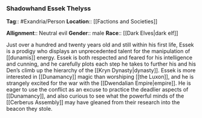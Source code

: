 ### Shadowhand Essek Thelyss
**Tag**:: #Exandria/Person
**Location**:: [[Factions and Societies]]

**Allignment**:: Neutral evil
**Gender**:: male
**Race**:: [[Dark Elves|dark elf]]

Just over a hundred and twenty years old and still within his first life, Essek is a prodigy who displays an unprecedented talent for the manipulation of [[dunamis]] energy. Essek is both respected and feared for his intelligence and cunning, and he carefully plots each step he takes to further his and his Den’s climb up the hierarchy of the [[Kryn Dynasty|dynasty]]. Essek is more interested in [[Dunamancy]] magic than worshiping [[the Luxon]], and he is strangely excited for the war with the [[Dwendalian Empire|empire]]. He is eager to use the conflict as an excuse to practice the deadlier aspects of [[Dunamancy]], and also curious to see what the powerful minds of the [[Cerberus Assembly]] may have gleaned from their research into the beacon they stole.